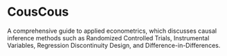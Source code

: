 # CousCous
A comprehensive guide to applied econometrics, which discusses causal inference methods such as Randomized Controlled Trials, Instrumental Variables, Regression Discontinuity Design, and Difference-in-Differences.
